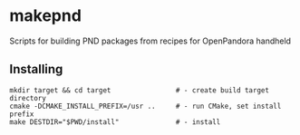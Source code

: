makepnd
=======

Scripts for building PND packages from recipes for OpenPandora handheld

## Installing

    mkdir target && cd target                # - create build target directory
    cmake -DCMAKE_INSTALL_PREFIX=/usr ..     # - run CMake, set install prefix
    make DESTDIR="$PWD/install"              # - install
